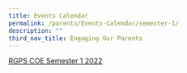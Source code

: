 ```yaml
---
title: Events Calendar
permalink: /parents/Events-Calendar/semester-1/
description: ""
third_nav_title: Engaging Our Parents
---
```





[RGPS COE Semester 1 2022](https://rafflesgirlspri.moe.edu.sg/qql/slot/u451/COE/RGPS_COE_Sem1_2022.pdf)